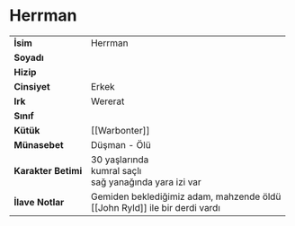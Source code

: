 # Herrman   
|  |  |  
|---|---|  
| **İsim** | Herrman |  
| **Soyadı** |  |  
| **Hizip** |  |  
| **Cinsiyet** | Erkek |  
| **Irk** | Wererat |  
| **Sınıf** |  |  
| **Kütük** | [[Warbonter]] |  
| **Münasebet** | Düşman - Ölü |  
| **Karakter Betimi** | 30 yaşlarında<br>kumral saçlı<br>sağ yanağında yara izi var |  
| **İlave Notlar** | Gemiden beklediğimiz adam, mahzende öldü<br>[[John Ryld]] ile bir derdi vardı |  
